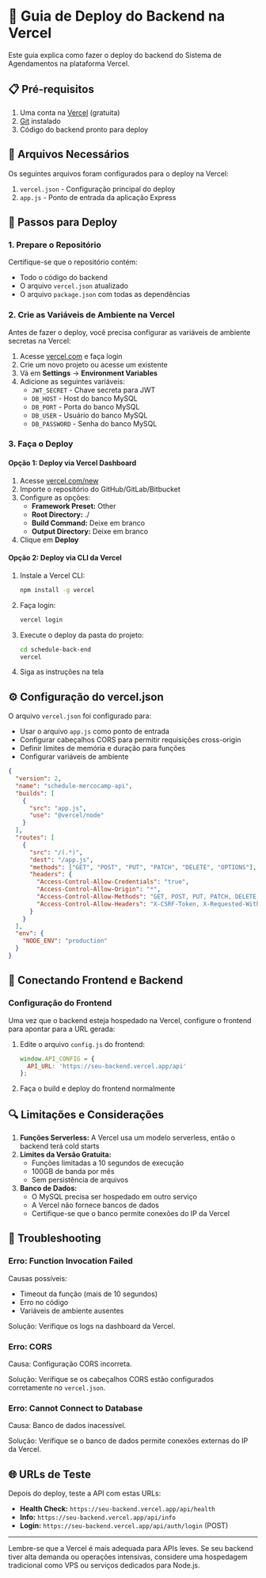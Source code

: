 # 🚀 Guia de Deploy do Backend na Vercel

Este guia explica como fazer o deploy do backend do Sistema de Agendamentos na plataforma Vercel.

## 📋 Pré-requisitos

1. Uma conta na [Vercel](https://vercel.com) (gratuita)
2. [Git](https://git-scm.com/) instalado
3. Código do backend pronto para deploy

## 🔧 Arquivos Necessários

Os seguintes arquivos foram configurados para o deploy na Vercel:

1. `vercel.json` - Configuração principal do deploy
2. `app.js` - Ponto de entrada da aplicação Express

## 🚀 Passos para Deploy

### 1. Prepare o Repositório

Certifique-se que o repositório contém:
- Todo o código do backend
- O arquivo `vercel.json` atualizado
- O arquivo `package.json` com todas as dependências

### 2. Crie as Variáveis de Ambiente na Vercel

Antes de fazer o deploy, você precisa configurar as variáveis de ambiente secretas na Vercel:

1. Acesse [vercel.com](https://vercel.com) e faça login
2. Crie um novo projeto ou acesse um existente
3. Vá em **Settings** → **Environment Variables**
4. Adicione as seguintes variáveis:
   - `JWT_SECRET` - Chave secreta para JWT
   - `DB_HOST` - Host do banco MySQL
   - `DB_PORT` - Porta do banco MySQL
   - `DB_USER` - Usuário do banco MySQL
   - `DB_PASSWORD` - Senha do banco MySQL

### 3. Faça o Deploy

#### Opção 1: Deploy via Vercel Dashboard

1. Acesse [vercel.com/new](https://vercel.com/new)
2. Importe o repositório do GitHub/GitLab/Bitbucket
3. Configure as opções:
   - **Framework Preset:** Other
   - **Root Directory:** ./
   - **Build Command:** Deixe em branco
   - **Output Directory:** Deixe em branco
4. Clique em **Deploy**

#### Opção 2: Deploy via CLI da Vercel

1. Instale a Vercel CLI:
   ```bash
   npm install -g vercel
   ```

2. Faça login:
   ```bash
   vercel login
   ```

3. Execute o deploy da pasta do projeto:
   ```bash
   cd schedule-back-end
   vercel
   ```

4. Siga as instruções na tela

## ⚙️ Configuração do vercel.json

O arquivo `vercel.json` foi configurado para:

- Usar o arquivo `app.js` como ponto de entrada
- Configurar cabeçalhos CORS para permitir requisições cross-origin
- Definir limites de memória e duração para funções
- Configurar variáveis de ambiente

```json
{
  "version": 2,
  "name": "schedule-mercocamp-api",
  "builds": [
    {
      "src": "app.js",
      "use": "@vercel/node"
    }
  ],
  "routes": [
    {
      "src": "/(.*)",
      "dest": "/app.js",
      "methods": ["GET", "POST", "PUT", "PATCH", "DELETE", "OPTIONS"],
      "headers": {
        "Access-Control-Allow-Credentials": "true",
        "Access-Control-Allow-Origin": "*",
        "Access-Control-Allow-Methods": "GET, POST, PUT, PATCH, DELETE, OPTIONS",
        "Access-Control-Allow-Headers": "X-CSRF-Token, X-Requested-With, Accept, Accept-Version, Content-Length, Content-MD5, Content-Type, Date, X-Api-Version, Authorization, Origin, Cache-Control, Pragma, X-Large-Header"
      }
    }
  ],
  "env": {
    "NODE_ENV": "production"
  }
}
```

## 🔗 Conectando Frontend e Backend

### Configuração do Frontend

Uma vez que o backend esteja hospedado na Vercel, configure o frontend para apontar para a URL gerada:

1. Edite o arquivo `config.js` do frontend:
   ```javascript
   window.API_CONFIG = {
     API_URL: 'https://seu-backend.vercel.app/api'
   };
   ```

2. Faça o build e deploy do frontend normalmente

## 🔍 Limitações e Considerações

1. **Funções Serverless:** A Vercel usa um modelo serverless, então o backend terá cold starts
2. **Limites da Versão Gratuita:**
   - Funções limitadas a 10 segundos de execução
   - 100GB de banda por mês
   - Sem persistência de arquivos
3. **Banco de Dados:**
   - O MySQL precisa ser hospedado em outro serviço
   - A Vercel não fornece bancos de dados
   - Certifique-se que o banco permite conexões do IP da Vercel

## 📝 Troubleshooting

### Erro: Function Invocation Failed

Causas possíveis:
- Timeout da função (mais de 10 segundos)
- Erro no código
- Variáveis de ambiente ausentes

Solução: Verifique os logs na dashboard da Vercel.

### Erro: CORS

Causa: Configuração CORS incorreta.

Solução: Verifique se os cabeçalhos CORS estão configurados corretamente no `vercel.json`.

### Erro: Cannot Connect to Database

Causa: Banco de dados inacessível.

Solução: Verifique se o banco de dados permite conexões externas do IP da Vercel.

## 🌐 URLs de Teste

Depois do deploy, teste a API com estas URLs:

- **Health Check:** `https://seu-backend.vercel.app/api/health`
- **Info:** `https://seu-backend.vercel.app/api/info`
- **Login:** `https://seu-backend.vercel.app/api/auth/login` (POST)

---

Lembre-se que a Vercel é mais adequada para APIs leves. Se seu backend tiver alta demanda ou operações intensivas, considere uma hospedagem tradicional como VPS ou serviços dedicados para Node.js.

